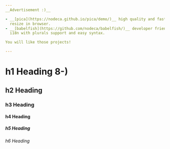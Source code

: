 ```yaml
---
__Advertisement :)__

- __[pica](https://nodeca.github.io/pica/demo/)__ high quality and fast image
  resize in browser.
- __[babelfish](https://github.com/nodeca/babelfish/)__ developer friendly
  i18n with plurals support and easy syntax.

You will like those projects!

---
```


# h1 Heading 8-)
## h2 Heading
### h3 Heading
#### h4 Heading
##### h5 Heading
###### h6 Heading